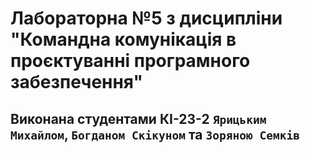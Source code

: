 # Лабораторна №5 з дисципліни "Командна комунікація в проєктуванні програмного забезпечення"

## Виконана студентами КІ-23-2 `Ярицьким Михайлом`, `Богданом Скікуном` та `Зоряною Семків`